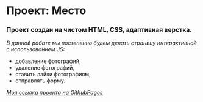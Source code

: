 # Проект: Место

### Проект создан на чистом HTML, CSS, адаптивная верстка.
_В данной работе мы постепенно будем делать страницу интерактивной с использованием JS:_
* добавление фотографий, 
* удаление фотографий,
* ставить лайки фотографиям,
* отправлять форму.

[_Моя ссылка проекта на GithubPages_](https://eugeniasmith.github.io/mesto/)

